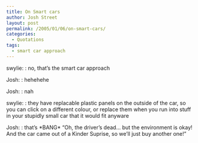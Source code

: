 ```yaml
---
title: On Smart cars
author: Josh Street
layout: post
permalink: /2005/01/06/on-smart-cars/
categories:
  - Quotations
tags:
  - smart car approach
---
```

swylie:
:   no, that&#8217;s the smart car approach

Josh:
:   hehehehe

Josh:
:   nah

swylie:
:   they have replacable plastic panels on the outside of the car, so you can click on a different colour, or replace them when you run into stuff in your stupidly small car that it would fit anyware

Josh:
:   that&#8217;s \*BANG\* &#8220;Oh, the driver&#8217;s dead&#8230; but the environment is okay! And the car came out of a Kinder Suprise, so we&#8217;ll just buy another one!&#8221;